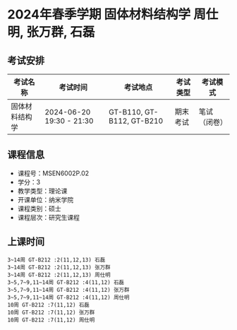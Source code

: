 # 2024年春季学期 固体材料结构学 周仕明, 张万群, 石磊




## 考试安排

| 考试名称 | 考试时间 | 考试地点 | 考试类型 | 考试模式 |
| -------- | -------- | -------- | -------- | -------- |
| 固体材料结构学 | 2024-06-20 19:30 - 21:30 | GT-B110, GT-B112, GT-B210 | 期末考试 | 笔试（闭卷） |





## 课程信息

- 课程号：MSEN6002P.02
- 学分：3
- 教学类型：理论课
- 开课单位：纳米学院
- 课程类别：硕士
- 课程层次：研究生课程

## 上课时间

```
3~14周 GT-B212 :2(11,12,13) 石磊
3~14周 GT-B212 :2(11,12,13) 张万群
3~14周 GT-B212 :2(11,12,13) 周仕明
3~5,7~9,11~14周 GT-B212 :4(11,12) 石磊
3~5,7~9,11~14周 GT-B212 :4(11,12) 张万群
3~5,7~9,11~14周 GT-B212 :4(11,12) 周仕明
10周 GT-B212 :7(11,12) 石磊
10周 GT-B212 :7(11,12) 张万群
10周 GT-B212 :7(11,12) 周仕明
```

